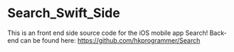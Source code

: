 # Search_Swift_Side

This is an front end side source code for the iOS mobile app Search!
Back-end can be found here: https://github.com/hkprogrammer/Search

